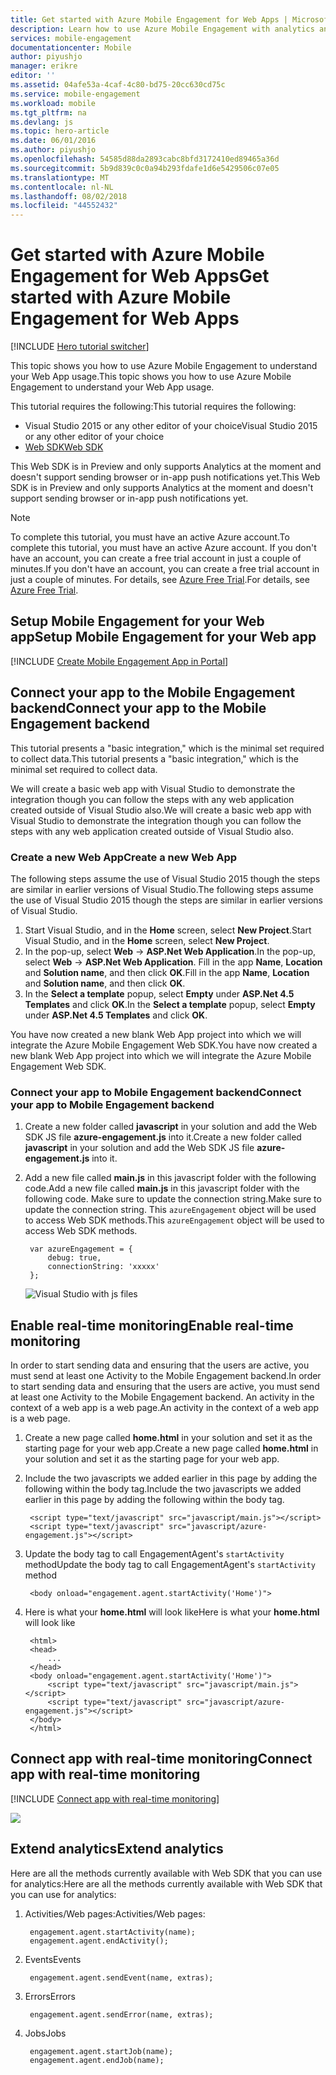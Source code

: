 ```yaml
---
title: Get started with Azure Mobile Engagement for Web Apps | Microsoft Docs
description: Learn how to use Azure Mobile Engagement with analytics and push notifications for Web Apps.
services: mobile-engagement
documentationcenter: Mobile
author: piyushjo
manager: erikre
editor: ''
ms.assetid: 04afe53a-4caf-4c80-bd75-20cc630cd75c
ms.service: mobile-engagement
ms.workload: mobile
ms.tgt_pltfrm: na
ms.devlang: js
ms.topic: hero-article
ms.date: 06/01/2016
ms.author: piyushjo
ms.openlocfilehash: 54585d88da2893cabc8bfd3172410ed89465a36d
ms.sourcegitcommit: 5b9d839c0c0a94b293fdafe1d6e5429506c07e05
ms.translationtype: MT
ms.contentlocale: nl-NL
ms.lasthandoff: 08/02/2018
ms.locfileid: "44552432"
---
```

# <a name="get-started-with-azure-mobile-engagement-for-web-apps"></a><span data-ttu-id="6340e-103">Get started with Azure Mobile Engagement for Web Apps</span><span class="sxs-lookup"><span data-stu-id="6340e-103">Get started with Azure Mobile Engagement for Web Apps</span></span>
[!INCLUDE [Hero tutorial switcher](../../includes/mobile-engagement-hero-tutorial-switcher.md)]

<span data-ttu-id="6340e-104">This topic shows you how to use Azure Mobile Engagement to understand your Web App usage.</span><span class="sxs-lookup"><span data-stu-id="6340e-104">This topic shows you how to use Azure Mobile Engagement to understand your Web App usage.</span></span>

<span data-ttu-id="6340e-105">This tutorial requires the following:</span><span class="sxs-lookup"><span data-stu-id="6340e-105">This tutorial requires the following:</span></span>

* <span data-ttu-id="6340e-106">Visual Studio 2015 or any other editor of your choice</span><span class="sxs-lookup"><span data-stu-id="6340e-106">Visual Studio 2015 or any other editor of your choice</span></span>
* [<span data-ttu-id="6340e-107">Web SDK</span><span class="sxs-lookup"><span data-stu-id="6340e-107">Web SDK</span></span>](http://aka.ms/P7b453) 

<span data-ttu-id="6340e-108">This Web SDK is in Preview and only supports Analytics at the moment and doesn't support sending browser or in-app push notifications yet.</span><span class="sxs-lookup"><span data-stu-id="6340e-108">This Web SDK is in Preview and only supports Analytics at the moment and doesn't support sending browser or in-app push notifications yet.</span></span> 

> [!NOTE]
> <span data-ttu-id="6340e-109">To complete this tutorial, you must have an active Azure account.</span><span class="sxs-lookup"><span data-stu-id="6340e-109">To complete this tutorial, you must have an active Azure account.</span></span> <span data-ttu-id="6340e-110">If you don't have an account, you can create a free trial account in just a couple of minutes.</span><span class="sxs-lookup"><span data-stu-id="6340e-110">If you don't have an account, you can create a free trial account in just a couple of minutes.</span></span> <span data-ttu-id="6340e-111">For details, see [Azure Free Trial](https://azure.microsoft.com/pricing/free-trial/?WT.mc_id=A0E0E5C02&amp;returnurl=http%3A%2F%2Fazure.microsoft.com%2Fen-us%2Fdocumentation%2Farticles%2Fmobile-engagement-web-app-get-started).</span><span class="sxs-lookup"><span data-stu-id="6340e-111">For details, see [Azure Free Trial](https://azure.microsoft.com/pricing/free-trial/?WT.mc_id=A0E0E5C02&amp;returnurl=http%3A%2F%2Fazure.microsoft.com%2Fen-us%2Fdocumentation%2Farticles%2Fmobile-engagement-web-app-get-started).</span></span>
> 
> 

## <a name="setup-mobile-engagement-for-your-web-app"></a><span data-ttu-id="6340e-112">Setup Mobile Engagement for your Web app</span><span class="sxs-lookup"><span data-stu-id="6340e-112">Setup Mobile Engagement for your Web app</span></span>
[!INCLUDE [Create Mobile Engagement App in Portal](../../includes/mobile-engagement-create-app-in-portal-new.md)]

## <a id="connecting-app"></a><span data-ttu-id="6340e-113">Connect your app to the Mobile Engagement backend</span><span class="sxs-lookup"><span data-stu-id="6340e-113">Connect your app to the Mobile Engagement backend</span></span>
<span data-ttu-id="6340e-114">This tutorial presents a "basic integration," which is the minimal set required to collect data.</span><span class="sxs-lookup"><span data-stu-id="6340e-114">This tutorial presents a "basic integration," which is the minimal set required to collect data.</span></span>

<span data-ttu-id="6340e-115">We will create a basic web app with Visual Studio to demonstrate the integration though you can follow the steps with any web application created outside of Visual Studio also.</span><span class="sxs-lookup"><span data-stu-id="6340e-115">We will create a basic web app with Visual Studio to demonstrate the integration though you can follow the steps with any web application created outside of Visual Studio also.</span></span> 

### <a name="create-a-new-web-app"></a><span data-ttu-id="6340e-116">Create a new Web App</span><span class="sxs-lookup"><span data-stu-id="6340e-116">Create a new Web App</span></span>
<span data-ttu-id="6340e-117">The following steps assume the use of Visual Studio 2015 though the steps are similar in earlier versions of Visual Studio.</span><span class="sxs-lookup"><span data-stu-id="6340e-117">The following steps assume the use of Visual Studio 2015 though the steps are similar in earlier versions of Visual Studio.</span></span> 

1. <span data-ttu-id="6340e-118">Start Visual Studio, and in the **Home** screen, select **New Project**.</span><span class="sxs-lookup"><span data-stu-id="6340e-118">Start Visual Studio, and in the **Home** screen, select **New Project**.</span></span>
2. <span data-ttu-id="6340e-119">In the pop-up, select **Web** -> **ASP.Net Web Application**.</span><span class="sxs-lookup"><span data-stu-id="6340e-119">In the pop-up, select **Web** -> **ASP.Net Web Application**.</span></span> <span data-ttu-id="6340e-120">Fill in the app **Name**, **Location** and  **Solution name**, and then click **OK**.</span><span class="sxs-lookup"><span data-stu-id="6340e-120">Fill in the app **Name**, **Location** and  **Solution name**, and then click **OK**.</span></span>
3. <span data-ttu-id="6340e-121">In the **Select a template** popup, select **Empty** under **ASP.Net 4.5 Templates** and click **OK**.</span><span class="sxs-lookup"><span data-stu-id="6340e-121">In the **Select a template** popup, select **Empty** under **ASP.Net 4.5 Templates** and click **OK**.</span></span> 

<span data-ttu-id="6340e-122">You have now created a new blank Web App project into which we will integrate the Azure Mobile Engagement Web SDK.</span><span class="sxs-lookup"><span data-stu-id="6340e-122">You have now created a new blank Web App project into which we will integrate the Azure Mobile Engagement Web SDK.</span></span>

### <a name="connect-your-app-to-mobile-engagement-backend"></a><span data-ttu-id="6340e-123">Connect your app to Mobile Engagement backend</span><span class="sxs-lookup"><span data-stu-id="6340e-123">Connect your app to Mobile Engagement backend</span></span>
1. <span data-ttu-id="6340e-124">Create a new folder called **javascript** in your solution and add the Web SDK JS file **azure-engagement.js** into it.</span><span class="sxs-lookup"><span data-stu-id="6340e-124">Create a new folder called **javascript** in your solution and add the Web SDK JS file **azure-engagement.js** into it.</span></span> 
2. <span data-ttu-id="6340e-125">Add a new file called **main.js** in this javascript folder with the following code.</span><span class="sxs-lookup"><span data-stu-id="6340e-125">Add a new file called **main.js** in this javascript folder with the following code.</span></span> <span data-ttu-id="6340e-126">Make sure to update the connection string.</span><span class="sxs-lookup"><span data-stu-id="6340e-126">Make sure to update the connection string.</span></span> <span data-ttu-id="6340e-127">This `azureEngagement` object will be used to access Web SDK methods.</span><span class="sxs-lookup"><span data-stu-id="6340e-127">This `azureEngagement` object will be used to access Web SDK methods.</span></span> 
   
        var azureEngagement = {
            debug: true,
            connectionString: 'xxxxx'
        };
   
    ![Visual Studio with js files][1]

## <a name="enable-real-time-monitoring"></a><span data-ttu-id="6340e-129">Enable real-time monitoring</span><span class="sxs-lookup"><span data-stu-id="6340e-129">Enable real-time monitoring</span></span>
<span data-ttu-id="6340e-130">In order to start sending data and ensuring that the users are active, you must send at least one Activity to the Mobile Engagement backend.</span><span class="sxs-lookup"><span data-stu-id="6340e-130">In order to start sending data and ensuring that the users are active, you must send at least one Activity to the Mobile Engagement backend.</span></span> <span data-ttu-id="6340e-131">An activity in the context of a web app is a web page.</span><span class="sxs-lookup"><span data-stu-id="6340e-131">An activity in the context of a web app is a web page.</span></span> 

1. <span data-ttu-id="6340e-132">Create a new page called **home.html** in your solution and set it as the starting page for your web app.</span><span class="sxs-lookup"><span data-stu-id="6340e-132">Create a new page called **home.html** in your solution and set it as the starting page for your web app.</span></span> 
2. <span data-ttu-id="6340e-133">Include the two javascripts we added earlier in this page by adding the following within the body tag.</span><span class="sxs-lookup"><span data-stu-id="6340e-133">Include the two javascripts we added earlier in this page by adding the following within the body tag.</span></span> 
   
        <script type="text/javascript" src="javascript/main.js"></script>
        <script type="text/javascript" src="javascript/azure-engagement.js"></script>
3. <span data-ttu-id="6340e-134">Update the body tag to call EngagementAgent's `startActivity` method</span><span class="sxs-lookup"><span data-stu-id="6340e-134">Update the body tag to call EngagementAgent's `startActivity` method</span></span>
   
        <body onload="engagement.agent.startActivity('Home')">
4. <span data-ttu-id="6340e-135">Here is what your **home.html** will look like</span><span class="sxs-lookup"><span data-stu-id="6340e-135">Here is what your **home.html** will look like</span></span>
   
        <html>
        <head>
            ...
        </head>
        <body onload="engagement.agent.startActivity('Home')">
            <script type="text/javascript" src="javascript/main.js"></script>
            <script type="text/javascript" src="javascript/azure-engagement.js"></script>
        </body>
        </html>

## <a name="connect-app-with-real-time-monitoring"></a><span data-ttu-id="6340e-136">Connect app with real-time monitoring</span><span class="sxs-lookup"><span data-stu-id="6340e-136">Connect app with real-time monitoring</span></span>
[!INCLUDE [Connect app with real-time monitoring](../../includes/mobile-engagement-connect-app-with-monitor.md)]

  ![][2]

## <a name="extend-analytics"></a><span data-ttu-id="6340e-137">Extend analytics</span><span class="sxs-lookup"><span data-stu-id="6340e-137">Extend analytics</span></span>
<span data-ttu-id="6340e-138">Here are all the methods currently available with Web SDK that you can use for analytics:</span><span class="sxs-lookup"><span data-stu-id="6340e-138">Here are all the methods currently available with Web SDK that you can use for analytics:</span></span>

1. <span data-ttu-id="6340e-139">Activities/Web pages:</span><span class="sxs-lookup"><span data-stu-id="6340e-139">Activities/Web pages:</span></span>
   
        engagement.agent.startActivity(name);
        engagement.agent.endActivity();
2. <span data-ttu-id="6340e-140">Events</span><span class="sxs-lookup"><span data-stu-id="6340e-140">Events</span></span>
   
        engagement.agent.sendEvent(name, extras);
3. <span data-ttu-id="6340e-141">Errors</span><span class="sxs-lookup"><span data-stu-id="6340e-141">Errors</span></span>
   
        engagement.agent.sendError(name, extras);
4. <span data-ttu-id="6340e-142">Jobs</span><span class="sxs-lookup"><span data-stu-id="6340e-142">Jobs</span></span>
   
        engagement.agent.startJob(name);
        engagement.agent.endJob(name);

<!-- Images. -->
[1]: https://docstestmedia1.blob.core.windows.net/azure-media/articles/mobile-engagement/media/mobile-engagement-web-app-get-started/visual-studio-solution-js.png
[2]: https://docstestmedia1.blob.core.windows.net/azure-media/articles/mobile-engagement/media/mobile-engagement-web-app-get-started/session.png



